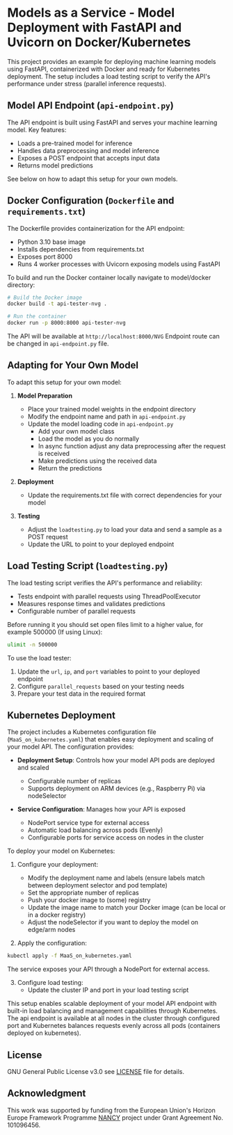 # Models as a Service - Model Deployment with FastAPI and Uvicorn on Docker/Kubernetes

This project provides an example for deploying machine learning models using FastAPI, containerized with Docker and ready for Kubernetes deployment. The setup includes a load testing script to verify the API's performance under stress (parallel inference requests).


## Model API Endpoint (`api-endpoint.py`)

The API endpoint is built using FastAPI and serves your machine learning model. Key features:

- Loads a pre-trained model for inference
- Handles data preprocessing and model inference
- Exposes a POST endpoint that accepts input data
- Returns model predictions

See below on how to adapt this setup for your own models.

## Docker Configuration (`Dockerfile` and `requirements.txt`)

The Dockerfile provides containerization for the API endpoint:

- Python 3.10 base image
- Installs dependencies from requirements.txt
- Exposes port 8000
- Runs 4 worker processes with Uvicorn exposing models using FastAPI


To build and run the Docker container locally navigate to model/docker directory:

```bash
# Build the Docker image
docker build -t api-tester-nvg .

# Run the container
docker run -p 8000:8000 api-tester-nvg
```

The API will be available at `http://localhost:8000/NVG`
Endpoint route can be changed in `api-endpoint.py` file.

## Adapting for Your Own Model

To adapt this setup for your own model:

1. **Model Preparation**
   - Place your trained model weights in the endpoint directory
   - Modify the endpoint name and path in `api-endpoint.py`
   - Update the model loading code in `api-endpoint.py`
      - Add your own model class
      - Load the model as you do normally
      - In async function adjust any data preprocessing after the request is received
      - Make predictions using the received data
      - Return the predictions

2. **Deployment**
   - Update the requirements.txt file with correct dependencies for your model

3. **Testing**
   - Adjust the `loadtesting.py` to load your data and send a sample as a POST request
   - Update the URL to point to your deployed endpoint
   
## Load Testing Script (`loadtesting.py`)

The load testing script verifies the API's performance and reliability:

- Tests endpoint with parallel requests using ThreadPoolExecutor
- Measures response times and validates predictions
- Configurable number of parallel requests

Before running it you should set open files limit to a higher value, for example 500000 (If using Linux):

```bash
ulimit -n 500000
```

To use the load tester:
1. Update the `url`, `ip`, and `port` variables to point to your deployed endpoint
2. Configure `parallel_requests` based on your testing needs
3. Prepare your test data in the required format

## Kubernetes Deployment

The project includes a Kubernetes configuration file (`MaaS_on_kubernetes.yaml`) that enables easy deployment and scaling of your model API. The configuration provides:

- **Deployment Setup**: Controls how your model API pods are deployed and scaled
  - Configurable number of replicas
  - Supports deployment on ARM devices (e.g., Raspberry Pi) via nodeSelector

- **Service Configuration**: Manages how your API is exposed
  - NodePort service type for external access
  - Automatic load balancing across pods (Evenly)
  - Configurable ports for service access on nodes in the cluster

To deploy your model on Kubernetes:

1. Configure your deployment:
   - Modify the deployment name and labels (ensure labels match between deployment selector and pod template)
   - Set the appropriate number of replicas
   - Push your docker image to (some) registry
   - Update the image name to match your Docker image (can be local or in a docker registry)
   - Adjust the nodeSelector if you want to deploy the model on edge/arm nodes 

2. Apply the configuration:
```bash
kubectl apply -f MaaS_on_kubernetes.yaml
```

The service exposes your API through a NodePort for external access.

3. Configure load testing:
   - Update the cluster IP and port in your load testing script

This setup enables scalable deployment of your model API endpoint with built-in load balancing and management capabilities through Kubernetes. The api endpoint is available at all nodes in the cluster through configured port and Kubernetes balances requests evenly across all pods (containers deployed on kubernetes).

## License
GNU General Public License v3.0 see [LICENSE](LICENSE) file for details.

## Acknowledgment

This work was supported by funding from the European Union's Horizon Europe Framework Programme [NANCY](https://nancy-project.eu/) project under Grant Agreement No. 101096456.
